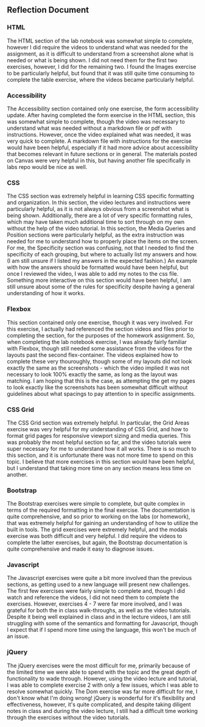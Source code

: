 ## Reflection Document

### HTML

The HTML section of the lab notebook was somewhat simple to complete, however I did require the videos to understand what was needed for the assignment, as it is difficult to understand from a screenshot alone what is needed or what is being shown. I did not need them for the first two exercises, however, I did for the remaining two. I found the Images exercise to be particularly helpful, but found that it was still quite time consuming to complete the table exercise, where the videos became particularly helpful.

### Accessibility

The Accessibility section contained only one exercise, the form accessibility update. After having completed the form exercise in the HTML section, this was somewhat simple to complete, though the video was necessary to understand what was needed without a markdown file or pdf with instructions. However, once the video explained what was needed, it was very quick to complete. A markdown file with instructions for the exercise would have been helpful, especially if it had more advice about accessibility that becomes relevant in future sections or in general. The materials posted on Canvas were very helpful in this, but having another file specifically in labs repo would be nice as well.

### CSS

The CSS section was extremely helpful in learning CSS specific formatting and organization. In this section, the video lectures and instructions were particularly helpful, as it is not always obvious from a screenshot what is being shown. Additionally, there are a lot of very specific formatting rules, which may have taken much additional time to sort through on my own without the help of the video tutorial. In this section, the Media Queries and Position sections were particularly helpful, as the extra instruction was needed for me to understand how to properly place the items on the screen. For me, the Specificity section was confusing, not that I needed to find the specificity of each grouping, but where to actually list my answers and how. (I am still unsure if I listed my answers in the expected fashion.) An example with how the answers should be formatted would have been helpful, but once I reviewed the video, I was able to add my notes to the css file. Something more interactive on this section would have been helpful, I am still unsure about some of the rules for specificity despite having a general understanding of how it works.

### Flexbox

This section contained only one exercise, though it was very involved. For this exercise, I actually had referenced the section videos and files prior to completing the section, for the purposes of the homework assignment. So, when completing the lab notebook exercise, I was already fairly familiar with Flexbox, though still needed some assistance from the videos for the layouts past the second flex-container. The videos explained how to complete these very thouroughly, though some of my layouts did not look exactly the same as the screenshots - which the video implied it was not necessary to look 100% exactly the same, as long as the layout was matching. I am hoping that this is the case, as attempting the get my pages to look exactly like the screenshots has been somewhat difficult without guidelines about what spacings to pay attention to in specific assignments.

### CSS Grid

The CSS Grid section was extremely helpful. In particular, the Grid Areas exercise was very helpful for my understanding of CSS Grid, and how to format grid pages for responsive viewport sizing and media queries. This was probably the most helpful section so far, and the video tutorials were super necessary for me to understand how it all works. There is so much to this section, and it is unfortunate there was not more time to spend on this topic. I believe that more exercises in this section would have been helpful, but I understand that taking more time on any section means less time on another.

### Bootstrap

The Bootstrap exercises were simple to complete, but quite complex in terms of the required formatting in the final exercise. The documentation is quite comprehensive, and so prior to working on the labs (or homework), that was extremely helpful for gaining an understanding of how to utilize the built in tools. The grid exercises were extremely helpful, and the modals exercise was both difficult and very helpful. I did require the videos to complete the latter exercises, but again, the Bootstrap documentation is quite comprehensive and made it easy to diagnose issues.

### Javascript

The Javascript exercises were quite a bit more involved than the previous sections, as getting used to a new language will present new challenges. The first few exercises were fairly simple to complete and, though I did watch and reference the videos, I did not need them to complete the exercises. However, exercises 4 - 7 were far more involved, and I was grateful for both the in class walk-throughs, as well as the video tutorials. Despite it being well explained in class and in the lecture videos, I am still struggling with some of the semantics and formatting for Javascript, though I expect that if I spend more time using the language, this won't be much of an issue.

### jQuery

The jQuery exercises were the most difficult for me, primarily because of the limited time we were able to spend with the topic and the great depth of functionality to wade through. However, using the video lecture and tutorial, I was able to complete exercise 2 with only a few issues, which I was able to resolve somewhat quickly. The Dom exercise was far more difficult for me, I don't know what I'm doing wrong! jQuery is wonderful for it's flexibility and effectiveness, however, it's quite complicated, and despite taking diligent notes in class and during the video lecture, I still had a difficult time working through the exercises without the video tutorials.
